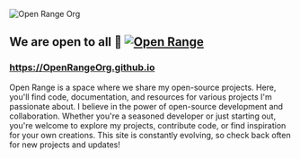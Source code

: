 ![Open Range Org](https://github.com/OpenRangeOrg/OpenRangeOrg.github.io/blob/main/OpenRangeOrg-codebase/src/assets/openorglogoblack.png?raw=true)
## We are open to all 👋 [![Open Range](https://img.shields.io/badge/open-range-blue.svg?style=flat)](https://OpenRangeOrg.github.io)
### https://OpenRangeOrg.github.io

Open Range is a space where we share my open-source projects. Here, you'll find code, documentation, and resources for various projects I'm passionate about. I believe in the power of open-source development and collaboration. Whether you're a seasoned developer or just starting out, you're welcome to explore my projects, contribute code, or find inspiration for your own creations. This site is constantly evolving, so check back often for new projects and updates!

